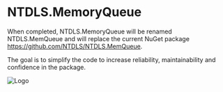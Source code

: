 # NTDLS.MemoryQueue

When completed, NTDLS.MemoryQueue will be renamed NTDLS.MemQueue and will replace the current NuGet package https://github.com/NTDLS/NTDLS.MemQueue.

The goal is to simplify the code to increase reliability, maintainability and confidence in the package.

![Logo](https://github.com/NTDLS/NTDLS.MemoryQueue/assets/11428567/ff7931a4-cfce-42a2-9060-f477c40dff09)

